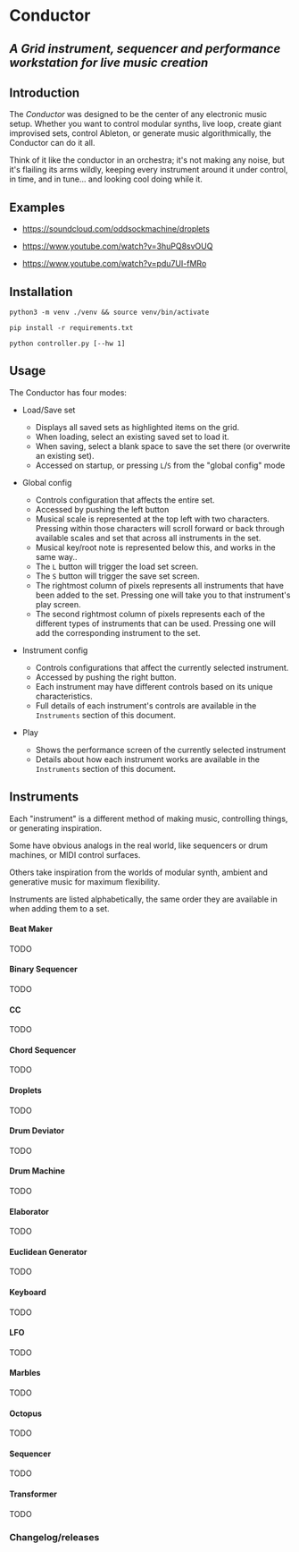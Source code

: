 # Conductor

## _A Grid instrument, sequencer and performance workstation for live music creation_

## Introduction

The _Conductor_ was designed to be the center of any electronic music setup. Whether you want to control modular synths, live loop, create giant improvised sets, control Ableton, or generate music algorithmically, the Conductor can do it all.

Think of it like the conductor in an orchestra; it's not making any noise, but it's flailing its arms wildly, keeping every instrument around it under control, in time, and in tune... and looking cool doing while it.

## Examples

- https://soundcloud.com/oddsockmachine/droplets

- https://www.youtube.com/watch?v=3huPQ8svOUQ

- https://www.youtube.com/watch?v=pdu7UI-fMRo

## Installation

`python3 -m venv ./venv && source venv/bin/activate`

`pip install -r requirements.txt`

`python controller.py [--hw 1]`

## Usage

The Conductor  has four modes:

- Load/Save set
  - Displays all saved sets as highlighted items on the grid.
  - When loading, select an existing saved set to load it.
  - When saving, select a blank space to save the set there (or overwrite an existing set).
  - Accessed on startup, or pressing `L`/`S` from the "global config" mode

- Global config
  - Controls configuration that affects the entire set.
  - Accessed by pushing the left button
  - Musical scale is represented at the top left with two characters. Pressing within those characters will scroll forward or back through available scales and set that across all instruments in the set.
  - Musical key/root note is represented below this, and works in the same way..
  - The `L` button will trigger the load set screen.
  - The `S` button will trigger the save set screen.
  - The rightmost column of pixels represents all instruments that have been added to the set. Pressing one will take you to that instrument's play screen.
  - The second rightmost column of pixels represents each of the different types of instruments that can be used. Pressing one will add the corresponding instrument to the set.

- Instrument config
  - Controls configurations that affect the currently selected instrument.
  - Accessed by pushing the right button.
  - Each instrument may have different controls based on its unique characteristics.
  - Full details of each instrument's controls are available in the `Instruments` section of this document.

- Play
  - Shows the performance screen of the currently selected instrument
  - Details about how each instrument works are available in the `Instruments` section of this document.

## Instruments

Each "instrument" is a different method of making music, controlling things, or generating inspiration.

Some have obvious analogs in the real world, like sequencers or drum machines, or MIDI control surfaces.

Others take inspiration from the worlds of modular synth, ambient and generative music for maximum flexibility.

Instruments are listed alphabetically, the same order they are available in when adding them to a set.

#### Beat Maker

TODO

#### Binary Sequencer

TODO

#### CC

TODO

#### Chord Sequencer

TODO

#### Droplets

TODO

#### Drum Deviator

TODO

#### Drum Machine

TODO

#### Elaborator

TODO

#### Euclidean Generator

TODO

#### Keyboard

TODO

#### LFO

TODO

#### Marbles

TODO

#### Octopus

TODO

#### Sequencer

TODO

#### Transformer

TODO



### Changelog/releases
